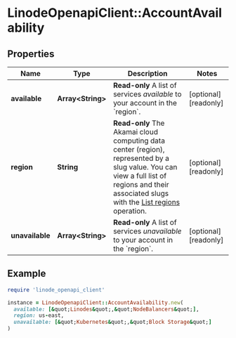 # LinodeOpenapiClient::AccountAvailability

## Properties

| Name | Type | Description | Notes |
| ---- | ---- | ----------- | ----- |
| **available** | **Array&lt;String&gt;** | __Read-only__ A list of services _available_ to your account in the &#x60;region&#x60;. | [optional][readonly] |
| **region** | **String** | __Read-only__ The Akamai cloud computing data center (region), represented by a slug value. You can view a full list of regions and their associated slugs with the [List regions](https://techdocs.akamai.com/linode-api/reference/get-regions) operation. | [optional][readonly] |
| **unavailable** | **Array&lt;String&gt;** | __Read-only__ A list of services _unavailable_ to your account in the &#x60;region&#x60;. | [optional][readonly] |

## Example

```ruby
require 'linode_openapi_client'

instance = LinodeOpenapiClient::AccountAvailability.new(
  available: [&quot;Linodes&quot;,&quot;NodeBalancers&quot;],
  region: us-east,
  unavailable: [&quot;Kubernetes&quot;,&quot;Block Storage&quot;]
)
```

